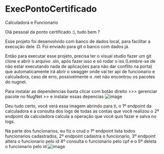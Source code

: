 # ExecPontoCertificado
Calculadora e Funcionario

Olá pessoal da ponto certificado :), tudo bem ?

Esse projeto foi desenvolvido com banco de dados local, para facilitar a execução dele :D. Foi enviado para git o banco com dados já.

Então para executar esse projeto, precisa ter o visual studio fazer um git clone e abrir o arquivo .sln, após fazer isso e só rodar o 
iss (Lembre-se de não estar executando nada de aplicações para não dar conflito na porta) que automaticamente irá abrir o swagger onde vai ter api de funcionario e calculadora, caso de erro, 
possivelmente o .net não encontrou os pacotes do nugnet. 

Para instalar as dependencias basta clicar com botão direito >>> gerenciar pacote no NugNet >> e instalar essas depencias
![image](https://user-images.githubusercontent.com/98174354/176447991-05c4a38d-bbd5-4905-8ac1-b43c2a96c244.png)


Deu tudo certo, você verá essa imagem abrindo para ti, o 1º endpoint da calculadora e a consulta dos logs de todas as contas que você realizou o 
2º endpoint da calculadora calcula a operação que você quis fazer e salva no logs. 

Na parte dos funcionarios, eu fiz o crud o 1º endpoint lista todos funcionarios cadastrados, 2º endpoint cadastra o funcionario, 3º endpoint altera o funcionario pelo id
4º consulta o funcionario pelo cpf e o 5º deleta o funcionario pelo id
![image](https://user-images.githubusercontent.com/98174354/176448298-eb04eaa6-2e3a-4017-8087-77bb0147d90a.png)

